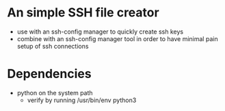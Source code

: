 # An simple SSH file creator
* use with an ssh-config manager to quickly create ssh keys
* combine with an ssh-config manager tool in order to have minimal pain setup of ssh connections

# Dependencies
* python on the system path 
    * verify by running /usr/bin/env python3

